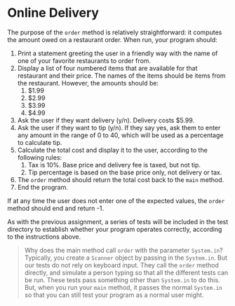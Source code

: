 # Online Delivery



The purpose of the `order` method is relatively straightforward: it computes the amount owed on a restaurant order. When run, your program should:
1. Print a statement greeting the user in a friendly way with the name of one of your favorite restaurants to order from.
2. Display a list of four numbered items that are available for that restaurant and their price. The names of the items should be items from the restaurant. However, the amounts should be:
   1. $1.99
   2. $2.99
   3. $3.99
   4. $4.99
3. Ask the user if they want delivery (y/n). Delivery costs $5.99.
4. Ask the user if they want to tip (y/n). If they say yes, ask them to enter any amount in the range of 0 to 40, which will be used as a percentage to calculate tip.
5. Calculate the total cost and display it to the user, according to the following rules:
   1. Tax is 10%. Base price and delivery fee is taxed, but not tip.
   2. Tip percentage is based on the base price only, not delivery or tax. 
6. The `order` method should return the total cost back to the `main` method.
7. End the program.

If at any time the user does not enter one of the expected values, the `order` method should end and return -1.

As with the previous assignment, a series of tests will be included in the test directory to establish whether your program operates correctly, according to the instructions above. 

> Why does the main method call `order` with the parameter `System.in`? Typically, you create a `Scanner` object by passing in the `System.in`. But our tests do not rely on keyboard input. They call the `order` method directly, and simulate a person typing so that all the different tests can be run. These tests pass something other than `System.in` to do this. But, when you run your `main` method, it passes the normal `System.in` so that you can still test your program as a normal user might.
